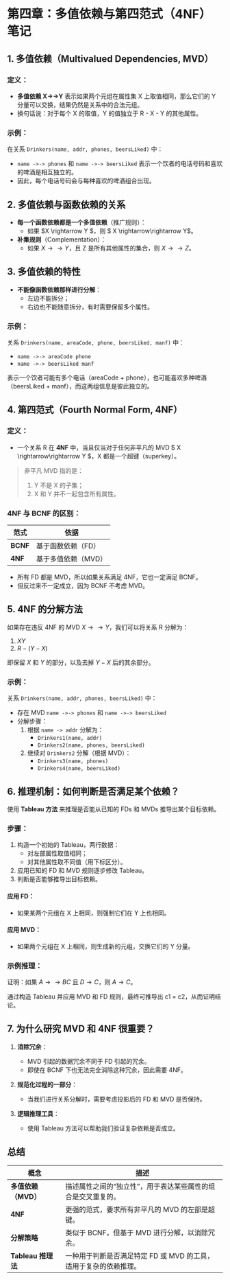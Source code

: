# 第四章：多值依赖与第四范式（4NF）笔记

## 1. 多值依赖（Multivalued Dependencies, MVD）

### 定义：
- **多值依赖 X->->Y** 表示如果两个元组在属性集 X 上取值相同，那么它们的 Y 分量可以交换，结果仍然是关系中的合法元组。
- 换句话说：对于每个 X 的取值，Y 的值独立于 R - X - Y 的其他属性。

### 示例：
在关系 `Drinkers(name, addr, phones, beersLiked)` 中：

- `name ->-> phones` 和 `name ->-> beersLiked` 表示一个饮者的电话号码和喜欢的啤酒是相互独立的。
- 因此，每个电话号码会与每种喜欢的啤酒组合出现。


## 2. 多值依赖与函数依赖的关系

- **每一个函数依赖都是一个多值依赖**（推广规则）：
  - 如果 $X \rightarrow Y $，则 $ X \rightarrow\rightarrow Y$。
- **补集规则**（Complementation）：
  - 如果 $X \rightarrow\rightarrow Y$，且 Z 是所有其他属性的集合，则 $X \rightarrow\rightarrow Z$。


## 3. 多值依赖的特性

- **不能像函数依赖那样进行分解**：
  - 左边不能拆分；
  - 右边也不能随意拆分，有时需要保留多个属性。

### 示例：
关系 `Drinkers(name, areaCode, phone, beersLiked, manf)` 中：

- `name ->-> areaCode phone`
- `name ->-> beersLiked manf`

表示一个饮者可能有多个电话（areaCode + phone），也可能喜欢多种啤酒（beersLiked + manf），而这两组信息是彼此独立的。


## 4. 第四范式（Fourth Normal Form, 4NF）

### 定义：
- 一个关系 R 在 **4NF** 中，当且仅当对于任何非平凡的 MVD $ X \rightarrow\rightarrow Y $，X 都是一个超键（superkey）。

> 非平凡 MVD 指的是：
> 1. Y 不是 X 的子集；
> 2. X 和 Y 并不一起包含所有属性。

### 4NF 与 BCNF 的区别：

| 范式 | 依据 |
|------|------|
| **BCNF** | 基于函数依赖（FD） |
| **4NF** | 基于多值依赖（MVD） |

- 所有 FD 都是 MVD，所以如果关系满足 4NF，它也一定满足 BCNF。
- 但反过来不一定成立，因为 BCNF 不考虑 MVD。


## 5. 4NF 的分解方法

如果存在违反 4NF 的 MVD $X \rightarrow\rightarrow Y$，我们可以将关系 R 分解为：

1. $XY$
2. $R - (Y - X)$

即保留 $X$ 和 $Y$ 的部分，以及去掉 $Y - X$ 后的其余部分。

### 示例：
关系 `Drinkers(name, addr, phones, beersLiked)` 中：

- 存在 MVD `name ->-> phones` 和 `name ->-> beersLiked`
- 分解步骤：
  1. 根据 `name -> addr` 分解为：
     - `Drinkers1(name, addr)`
     - `Drinkers2(name, phones, beersLiked)`
  2. 继续对 `Drinkers2` 分解（根据 MVD）：
     - `Drinkers3(name, phones)`
     - `Drinkers4(name, beersLiked)`


## 6. 推理机制：如何判断是否满足某个依赖？

使用 **Tableau 方法** 来推理是否能从已知的 FDs 和 MVDs 推导出某个目标依赖。

### 步骤：
1. 构造一个初始的 Tableau，两行数据：
   - 对左部属性取值相同；
   - 对其他属性取不同值（用下标区分）。
2. 应用已知的 FD 和 MVD 规则逐步修改 Tableau。
3. 判断是否能够推导出目标依赖。

#### 应用 FD：
- 如果某两个元组在 X 上相同，则强制它们在 Y 上也相同。

#### 应用 MVD：
- 如果两个元组在 X 上相同，则生成新的元组，交换它们的 Y 分量。

### 示例推理：
证明：如果 $A \rightarrow\rightarrow BC$ 且 $D \rightarrow C$，则 $A \rightarrow C$。

通过构造 Tableau 并应用 MVD 和 FD 规则，最终可推导出 c1 = c2，从而证明结论。


## 7. 为什么研究 MVD 和 4NF 很重要？

1. **消除冗余**：
   - MVD 引起的数据冗余不同于 FD 引起的冗余。
   - 即使在 BCNF 下也无法完全消除这种冗余，因此需要 4NF。

2. **规范化过程的一部分**：
   - 当我们进行关系分解时，需要考虑投影后的 FD 和 MVD 是否保持。

3. **逻辑推理工具**：
   - 使用 Tableau 方法可以帮助我们验证复杂依赖是否成立。


## 总结

| 概念 | 描述 |
|------|------|
| **多值依赖（MVD）** | 描述属性之间的“独立性”，用于表达某些属性的组合是交叉重复的。 |
| **4NF** | 更强的范式，要求所有非平凡的 MVD 的左部是超键。 |
| **分解策略** | 类似于 BCNF，但基于 MVD 进行分解，以消除冗余。 |
| **Tableau 推理法** | 一种用于判断是否满足特定 FD 或 MVD 的工具，适用于复杂的依赖推理。 |

